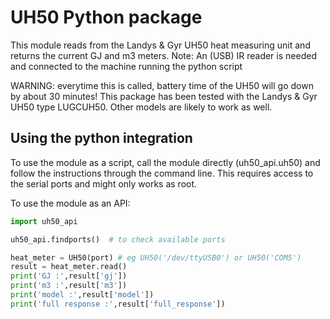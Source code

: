 # UH50 Python package
This module reads from the Landys & Gyr UH50 heat measuring unit and returns the current GJ and m3 meters.
Note: An (USB) IR reader is needed and connected to the machine running the python script

WARNING: everytime this is called, battery time of the UH50 will go down by about 30 minutes!
This package has been tested with the Landys & Gyr UH50 type LUGCUH50. Other models are likely to work as well.

## Using the python integration

To use the module as a script, call the module directly (uh50_api.uh50) and follow the instructions through the command line. This requires access to the serial ports and might only works as root.

To use the module as an API:
```python
import uh50_api

uh50_api.findports()  # to check available ports

heat_meter = UH50(port) # eg UH50('/dev/ttyUSB0') or UH50('COM5')
result = heat_meter.read() 
print('GJ :',result['gj'])
print('m3 :',result['m3'])
print('model :',result['model'])
print('full response :',result['full_response'])

```